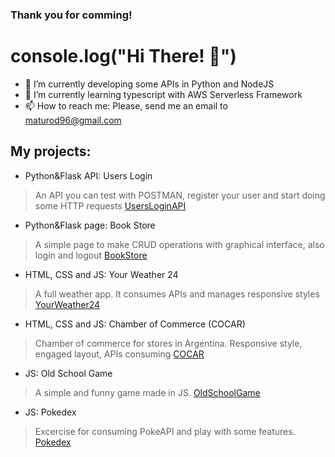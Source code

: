 ### Thank you for comming!

# console.log("Hi There! 👋")

- 🔭 I’m currently developing some APIs in Python and NodeJS
- 🌱 I’m currently learning typescript with AWS Serverless Framework
- 📫 How to reach me: Please, send me an email to maturod96@gmail.com

## My projects:

- Python&Flask API: Users Login
> An API you can test with POSTMAN, register your user and start doing some HTTP requests
[UsersLoginAPI](https://users-login-ar.herokuapp.com/)

- Python&Flask page: Book Store
> A simple page to make CRUD operations with graphical interface, also login and logout
[BookStore](https://book-store-arg.herokuapp.com/)

- HTML, CSS and JS: Your Weather 24
> A full weather app. It consumes APIs and manages responsive styles
[YourWeather24](https://matiaserodriguez.github.io/wdd230/lesson11/)

- HTML, CSS and JS: Chamber of Commerce (COCAR)
> Chamber of commerce for stores in Argentina. Responsive style, engaged layout, APIs consuming
[COCAR](https://matiaserodriguez.github.io/wdd230/cocar/)

- JS: Old School Game
> A simple and funny game made in JS.
[OldSchoolGame](https://matiaserodriguez.github.io/OldSchoolGame/)

- JS: Pokedex
> Excercise for consuming PokeAPI and play with some features.
[Pokedex](https://matiaserodriguez.github.io/pokedex/)
